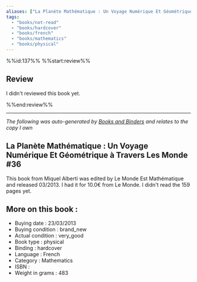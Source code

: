 ```yaml
---
aliases: ["La Planète Mathématique : Un Voyage Numérique Et Géométrique à Travers Les Monde #36"] 
tags: 
  - "books/not-read" 
  - "books/hardcover" 
  - "books/french"
  - "books/mathematics"
  - "books/physical"
---
```

%%id:137%%
%%start:review%%
## Review
I didn't reviewed this book yet. 

%%end:review%%

---
_The following was auto-generated by [Books and Binders](Books%20and%20Binders.md) and relates to the copy I own_
## La Planète Mathématique : Un Voyage Numérique Et Géométrique à Travers Les Monde #36
This book from Miquel Albertí was edited by Le Monde Est Mathématique and released 03/2013. I had it for 10.0€ from Le Monde. I didn't read the 159 pages yet.

## More on this book :
- Buying date : 23/03/2013
- Buying condition : brand_new
- Actual condition : very_good
- Book type : physical
- Binding : hardcover
- Language : French
- Category : Mathematics
- ISBN : 
- Weight in grams : 483
